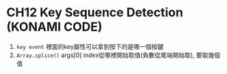 **CH12 Key Sequence Detection (KONAMI CODE)**
=============

1. ```key event``` 裡面的key屬性可以拿到按下的是哪一個按鍵
2. ```Array.splice()``` args[0] index從哪裡開始取值(負數從尾端開始取), 要取幾個值
